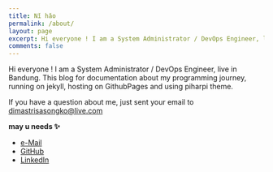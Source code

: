 ```yaml
---
title: Nǐ hǎo
permalink: /about/
layout: page
excerpt: Hi everyone ! I am a System Administrator / DevOps Engineer, live in Bandung. This blog for documentation about my programming journey, running on jekyll, hosting on GithubPages and using piharpi theme.
comments: false
---
```




 Hi everyone ! I am a System Administrator / DevOps Engineer, live in Bandung. This blog for documentation about my programming journey, running on jekyll, hosting on GithubPages and using piharpi theme.

If you have a question about me, just sent your email to <a href="mailto:dimastrisasongko@live.com">dimastrisasongko@live.com</a>

**may u needs ✨**

- <a href="mailto:dimastrisasongko@live.com">e-Mail</a>
- <a href="https://github.com/maginati0n/">GitHub</a>
- <a href="https://www.linkedin.com/in/dimastrisasongko/">LinkedIn</a>
